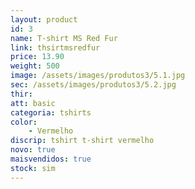 ```yaml
---
layout: product
id: 3
name: T-shirt MS Red Fur
link: thsirtmsredfur
price: 13.90
weight: 500
image: /assets/images/produtos3/5.1.jpg
sec: /assets/images/produtos3/5.2.jpg
thir:
att: basic
categoria: tshirts
color:
    - Vermelho
discrip: tshirt t-shirt vermelho
novo: true
maisvendidos: true
stock: sim
---
```

